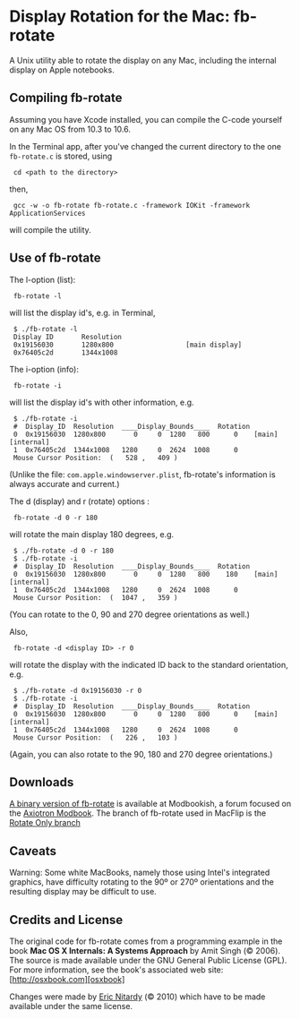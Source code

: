 
Display Rotation for the Mac: fb-rotate
=======================================

A Unix utility able to rotate the display on any Mac, including the internal display on Apple notebooks.


Compiling fb-rotate
-------------------

Assuming you have Xcode installed, you can compile the C-code yourself on any Mac OS from 10.3 to 10.6. 

In the Terminal app, after you've changed the current directory to the one `fb-rotate.c` is stored, using

     cd <path to the directory>

then,

     gcc -w -o fb-rotate fb-rotate.c -framework IOKit -framework ApplicationServices

will compile the utility.


Use of fb-rotate
----------------

The l-option (list):

     fb-rotate -l

will list the display id's, e.g. in Terminal,
 
     $ ./fb-rotate -l
     Display ID       Resolution
     0x19156030       1280x800                  [main display]
     0x76405c2d       1344x1008 

The i-option (info):

     fb-rotate -i

will list the display id's with other information, e.g.

     $ ./fb-rotate -i
     #  Display_ID  Resolution  ____Display_Bounds____  Rotation    
     0  0x19156030  1280x800       0     0  1280   800      0    [main][internal]
     1  0x76405c2d  1344x1008   1280     0  2624  1008      0    
     Mouse Cursor Position:  (   528 ,   409 )

(Unlike the file: `com.apple.windowserver.plist`, fb-rotate's information is always accurate and current.)

The d (display) and r (rotate) options :

     fb-rotate -d 0 -r 180

will rotate the main display 180 degrees, e.g.

     $ ./fb-rotate -d 0 -r 180
     $ ./fb-rotate -i
     #  Display_ID  Resolution  ____Display_Bounds____  Rotation
     0  0x19156030  1280x800       0     0  1280   800    180    [main][internal]
     1  0x76405c2d  1344x1008   1280     0  2624  1008      0    
     Mouse Cursor Position:  (  1047 ,   359 )

(You can rotate to the 0, 90 and 270 degree orientations as well.)

Also,

     fb-rotate -d <display ID> -r 0

will rotate the display with the indicated ID back to the standard orientation, e.g.

     $ ./fb-rotate -d 0x19156030 -r 0
     $ ./fb-rotate -i
     #  Display_ID  Resolution  ____Display_Bounds____  Rotation
     0  0x19156030  1280x800       0     0  1280   800      0    [main][internal]
     1  0x76405c2d  1344x1008   1280     0  2624  1008      0    
     Mouse Cursor Position:  (   226 ,   103 )

(Again, you can also rotate to the 90, 180 and 270 degree orientations.)


Downloads
---------

[A binary version of fb-rotate][fb-rotate] is available at Modbookish, a forum focused on the [Axiotron Modbook][Modbook]. The branch of fb-rotate used in MacFlip is the [Rotate Only branch][]


Caveats
-------

Warning: Some white MacBooks, namely those using Intel's integrated graphics, have difficulty rotating to the 90º or 270º orientations and the resulting display may be difficult to use. 


Credits and License 
-------------------

The original code for fb-rotate comes from a programming example in
the book **Mac OS X Internals: A Systems Approach** by Amit Singh (© 2006). The source is made available under the GNU General Public License (GPL). For more information, see the book's associated web site: [http://osxbook.com][osxbook]

Changes were made by [Eric Nitardy][ericn] (© 2010) which have to be made available under the same license.

[osxbook]: http://osxbook.com
[ericn]: http://modbookish.lefora.com/members/ericn/
[fb-rotate]: http://modbookish.lefora.com/2010/06/29/a-unix-utility-to-change-the-primary-display-on-os/
[Rotate Only branch]: http://github.com/CdLbB/fb-rotate/tree/RotateOnly
[Modbook]: http://www.axiotron.com/index.php?id=modbook
